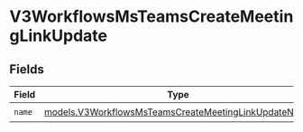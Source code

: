 # V3WorkflowsMsTeamsCreateMeetingLinkUpdate


## Fields

| Field                                                                                                              | Type                                                                                                               | Required                                                                                                           | Description                                                                                                        |
| ------------------------------------------------------------------------------------------------------------------ | ------------------------------------------------------------------------------------------------------------------ | ------------------------------------------------------------------------------------------------------------------ | ------------------------------------------------------------------------------------------------------------------ |
| `name`                                                                                                             | [models.V3WorkflowsMsTeamsCreateMeetingLinkUpdateName](../models/v3workflowsmsteamscreatemeetinglinkupdatename.md) | :heavy_check_mark:                                                                                                 | N/A                                                                                                                |